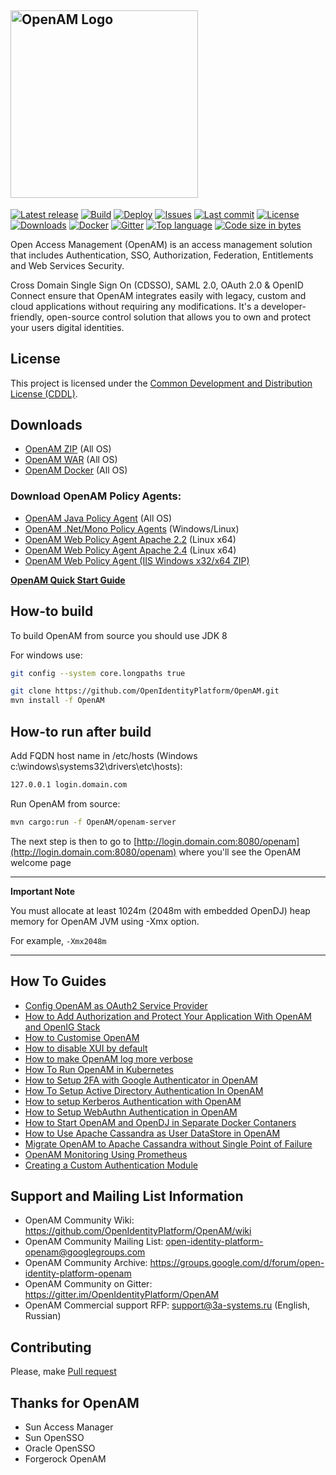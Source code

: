 ## <img alt="OpenAM Logo" src="https://github.com/OpenIdentityPlatform/OpenAM/raw/master/logo.png" width="300"/>
[![Latest release](https://img.shields.io/github/release/OpenIdentityPlatform/OpenAM.svg)](https://github.com/OpenIdentityPlatform/OpenAM/releases)
[![Build](https://github.com/OpenIdentityPlatform/OpenAM/actions/workflows/build.yml/badge.svg)](https://github.com/OpenIdentityPlatform/OpenAM/actions/workflows/build.yml)
[![Deploy](https://github.com/OpenIdentityPlatform/OpenAM/actions/workflows/deploy.yml/badge.svg)](https://github.com/OpenIdentityPlatform/OpenAM/actions/workflows/deploy.yml)
[![Issues](https://img.shields.io/github/issues/OpenIdentityPlatform/OpenAM.svg)](https://github.com/OpenIdentityPlatform/OpenAM/issues)
[![Last commit](https://img.shields.io/github/last-commit/OpenIdentityPlatform/OpenAM.svg)](https://github.com/OpenIdentityPlatform/OpenAM/commits/master)
[![License](https://img.shields.io/badge/license-CDDL-blue.svg)](https://github.com/OpenIdentityPlatform/OpenAM/blob/master/LICENSE.md)
[![Downloads](https://img.shields.io/github/downloads/OpenIdentityPlatform/OpenAM/total.svg)](https://github.com/OpenIdentityPlatform/OpenAM/releases)
[![Docker](https://img.shields.io/docker/pulls/openidentityplatform/openam.svg)](https://hub.docker.com/r/openidentityplatform/openam)
[![Gitter](https://img.shields.io/gitter/room/nwjs/nw.js.svg)](https://gitter.im/OpenIdentityPlatform/OpenAM)
[![Top language](https://img.shields.io/github/languages/top/OpenIdentityPlatform/OpenAM.svg)](https://github.com/OpenIdentityPlatform/OpenAM)
[![Code size in bytes](https://img.shields.io/github/languages/code-size/OpenIdentityPlatform/OpenAM.svg)](https://github.com/OpenIdentityPlatform/OpenAM)

Open Access Management (OpenAM) is an access management solution that includes Authentication, SSO, Authorization, Federation, Entitlements and Web Services Security.

Cross Domain Single Sign On (CDSSO), SAML 2.0, OAuth 2.0 & OpenID Connect ensure that OpenAM integrates easily with legacy, custom and cloud applications without requiring any modifications. It's a developer-friendly, open-source control solution that allows you to own and protect your users digital identities.

## License
This project is licensed under the [Common Development and Distribution License (CDDL)](https://github.com/OpenIdentityPlatform/OpenAM/blob/master/LICENSE.md). 

## Downloads 
* [OpenAM ZIP](https://github.com/OpenIdentityPlatform/OpenAM/releases) (All OS)
* [OpenAM WAR](https://github.com/OpenIdentityPlatform/OpenAM/releases) (All OS)
* [OpenAM Docker](https://hub.docker.com/r/openidentityplatform/openam/) (All OS)
### Download OpenAM Policy Agents:
* [OpenAM Java Policy Agent](https://github.com/OpenIdentityPlatform/OpenAM-JEE-Agents#downloads) (All OS)
* [OpenAM .Net/Mono Policy Agents](https://github.com/OpenIdentityPlatform/OpenAM-.Net-Agent#Установка-файлов-бинарной-поставки) (Windows/Linux)
* [OpenAM Web Policy Agent Apache 2.2](https://github.com/OpenIdentityPlatform/OpenAM-Web-Agents#downloads) (Linux x64)
* [OpenAM Web Policy Agent Apache 2.4](https://github.com/OpenIdentityPlatform/OpenAM-Web-Agents#downloads) (Linux x64)
* [OpenAM Web Policy Agent (IIS  Windows x32/x64 ZIP)](https://ci.appveyor.com/api/buildjobs/cnebrw2f43my9vxr/artifacts/IIS_WINNT_4.1.0.zip)


**[OpenAM Quick Start Guide](https://github.com/OpenIdentityPlatform/OpenAM/wiki/Quick-Start-Guide)**

## How-to build
To build OpenAM from source you should use JDK 8

For windows use:
```bash
git config --system core.longpaths true
```

```bash
git clone https://github.com/OpenIdentityPlatform/OpenAM.git
mvn install -f OpenAM
```

## How-to run after build
Add FQDN host name in /etc/hosts (Windows c:\windows\systems32\drivers\etc\hosts):

```bash
127.0.0.1 login.domain.com
```

Run OpenAM from source:

```bash
mvn cargo:run -f OpenAM/openam-server
```

The next step is then to go to [http://login.domain.com:8080/openam](http://login.domain.com:8080/openam) where you'll see the OpenAM welcome page

---
**Important Note**

You must allocate at least 1024m (2048m with embedded OpenDJ) heap memory for OpenAM JVM using -Xmx option. 

For example, `-Xmx2048m`

---

## How To Guides

* [Config OpenAM as OAuth2 Service Provider](https://github.com/OpenIdentityPlatform/OpenAM/wiki/Config-OpenAM-as-OAuth2-Service-Provider)
* [How to Add Authorization and Protect Your Application With OpenAM and OpenIG Stack](https://github.com/OpenIdentityPlatform/OpenAM/wiki/How-to-Add-Authorization-and-Protect-Your-Application-With-OpenAM-and-OpenIG-Stack)
* [How to Customise OpenAM](https://github.com/OpenIdentityPlatform/OpenAM/wiki/How-to-Customise-OpenAM)
* [How to disable XUI by default](https://github.com/OpenIdentityPlatform/OpenAM/wiki/How-to-disable-XUI-by-default)
* [How to make OpenAM log more verbose](https://github.com/OpenIdentityPlatform/OpenAM/wiki/How-to-make-OpenAM-log-more-verbose)
* [How To Run OpenAM in Kubernetes](https://github.com/OpenIdentityPlatform/OpenAM/wiki/How-To-Run-OpenAM-in-Kubernetes)
* [How to Setup 2FA with Google Authenticator in OpenAM](https://github.com/OpenIdentityPlatform/OpenAM/wiki/How-to-Setup-2FA-with-Google-Authenticator-in-OpenAM)
* [How To Setup Active Directory Authentication In OpenAM](https://github.com/OpenIdentityPlatform/OpenAM/wiki/How-To-Setup-Active-Directory-Authentication-In-OpenAM)
* [How to setup Kerberos Authentication with OpenAM](https://github.com/OpenIdentityPlatform/OpenAM/wiki/How-to-setup-Kerberos-Authentication-with-OpenAM)
* [How to Setup WebAuthn Authentication in OpenAM](https://github.com/OpenIdentityPlatform/OpenAM/wiki/How-to-Setup-WebAuthn-Authentication-in-OpenAM)
* [How to Start OpenAM and OpenDJ in Separate Docker Contaners](https://github.com/OpenIdentityPlatform/OpenAM/wiki/How-to-Start-OpenAM-and-OpenDJ-in-Separate-Docker-Contaners)
* [How to Use Apache Cassandra as User DataStore in OpenAM](https://github.com/OpenIdentityPlatform/OpenAM/wiki/How-to-Use-Apache-Cassandra-as-User-DataStore-in-OpenAM)
* [Migrate OpenAM to Apache Cassandra without Single Point of Failure](https://github.com/OpenIdentityPlatform/OpenAM/wiki/Migrate-OpenAM-to-Apache-Cassandra-without-Single-Point-of-Failure)
* [OpenAM Monitoring Using Prometheus](https://github.com/OpenIdentityPlatform/OpenAM/wiki/OpenAM-Monitoring-Using-Prometheus)
* [Creating a Custom Authentication Module](https://github.com/OpenIdentityPlatform/OpenAM/wiki/Write-a-custom-authentication-module)


## Support and Mailing List Information
* OpenAM Community Wiki: https://github.com/OpenIdentityPlatform/OpenAM/wiki
* OpenAM Community Mailing List: open-identity-platform-openam@googlegroups.com
* OpenAM Community Archive: https://groups.google.com/d/forum/open-identity-platform-openam
* OpenAM Community on Gitter: https://gitter.im/OpenIdentityPlatform/OpenAM
* OpenAM Commercial support RFP: support@3a-systems.ru (English, Russian)

## Contributing
Please, make [Pull request](https://github.com/OpenIdentityPlatform/OpenAM/pulls)

## Thanks for OpenAM
* Sun Access Manager
* Sun OpenSSO
* Oracle OpenSSO
* Forgerock OpenAM

